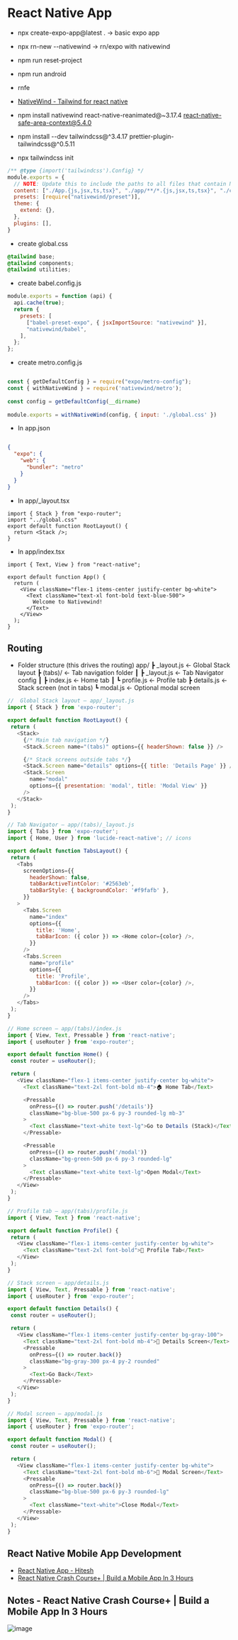 # React Native App

- npx create-expo-app@latest . -> basic expo app
- npx rn-new --nativewind -> rn/expo with nativewind

- npm run reset-project
- npm run android

- rnfe

- [NativeWind - Tailwind for react native](https://www.nativewind.dev/docs/getting-started/installation)


- npm install nativewind react-native-reanimated@~3.17.4 react-native-safe-area-context@5.4.0
- npm install --dev tailwindcss@^3.4.17 prettier-plugin-tailwindcss@^0.5.11
- npx tailwindcss init


```js 
/** @type {import('tailwindcss').Config} */
module.exports = {
  // NOTE: Update this to include the paths to all files that contain Nativewind classes.
  content: ["./App.{js,jsx,ts,tsx}", "./app/**/*.{js,jsx,ts,tsx}", "./components/**/*.{js,jsx,ts,tsx}"],
  presets: [require("nativewind/preset")],
  theme: {
    extend: {},
  },
  plugins: [],
}
```

- create global.css
```css
@tailwind base;
@tailwind components;
@tailwind utilities;
```

- create babel.config.js
```js
module.exports = function (api) {
  api.cache(true);
  return {
    presets: [
      ["babel-preset-expo", { jsxImportSource: "nativewind" }],
      "nativewind/babel",
    ],
  };
};

```

- create metro.config.js
```js

const { getDefaultConfig } = require("expo/metro-config");
const { withNativeWind } = require('nativewind/metro');
 
const config = getDefaultConfig(__dirname)
 
module.exports = withNativeWind(config, { input: './global.css' })

```

- In app.json
```json

{
  "expo": {
    "web": {
      "bundler": "metro"
    }
  }
}
```

- In app/_layout.tsx

```tsx
import { Stack } from "expo-router";
import "../global.css"
export default function RootLayout() {
  return <Stack />;
}
```

- In app/index.tsx
```tsx
import { Text, View } from "react-native";
 
export default function App() {
  return (
    <View className="flex-1 items-center justify-center bg-white">
      <Text className="text-xl font-bold text-blue-500">
        Welcome to Nativewind!
      </Text>
    </View>
  );
}

```

## Routing

- Folder structure (this drives the routing)
app/
 ┣ _layout.js           ← Global Stack layout
 ┣ (tabs)/              ← Tab navigation folder
 ┃ ┣ _layout.js         ← Tab Navigator config
 ┃ ┣ index.js           ← Home tab
 ┃ ┗ profile.js         ← Profile tab
 ┣ details.js           ← Stack screen (not in tabs)
 ┗ modal.js             ← Optional modal screen

 ```js
//  Global Stack layout — app/_layout.js
import { Stack } from 'expo-router';

export default function RootLayout() {
  return (
    <Stack>
      {/* Main tab navigation */}
      <Stack.Screen name="(tabs)" options={{ headerShown: false }} />

      {/* Stack screens outside tabs */}
      <Stack.Screen name="details" options={{ title: 'Details Page' }} />
      <Stack.Screen
        name="modal"
        options={{ presentation: 'modal', title: 'Modal View' }}
      />
    </Stack>
  );
}

// Tab Navigator — app/(tabs)/_layout.js
import { Tabs } from 'expo-router';
import { Home, User } from 'lucide-react-native'; // icons

export default function TabsLayout() {
  return (
    <Tabs
      screenOptions={{
        headerShown: false,
        tabBarActiveTintColor: '#2563eb',
        tabBarStyle: { backgroundColor: '#f9fafb' },
      }}
    >
      <Tabs.Screen
        name="index"
        options={{
          title: 'Home',
          tabBarIcon: ({ color }) => <Home color={color} />,
        }}
      />
      <Tabs.Screen
        name="profile"
        options={{
          title: 'Profile',
          tabBarIcon: ({ color }) => <User color={color} />,
        }}
      />
    </Tabs>
  );
}

// Home screen — app/(tabs)/index.js
import { View, Text, Pressable } from 'react-native';
import { useRouter } from 'expo-router';

export default function Home() {
  const router = useRouter();

  return (
    <View className="flex-1 items-center justify-center bg-white">
      <Text className="text-2xl font-bold mb-4">🏠 Home Tab</Text>

      <Pressable
        onPress={() => router.push('/details')}
        className="bg-blue-500 px-6 py-3 rounded-lg mb-3"
      >
        <Text className="text-white text-lg">Go to Details (Stack)</Text>
      </Pressable>

      <Pressable
        onPress={() => router.push('/modal')}
        className="bg-green-500 px-6 py-3 rounded-lg"
      >
        <Text className="text-white text-lg">Open Modal</Text>
      </Pressable>
    </View>
  );
}

// Profile tab — app/(tabs)/profile.js
import { View, Text } from 'react-native';

export default function Profile() {
  return (
    <View className="flex-1 items-center justify-center bg-white">
      <Text className="text-2xl font-bold">👤 Profile Tab</Text>
    </View>
  );
}

// Stack screen — app/details.js
import { View, Text, Pressable } from 'react-native';
import { useRouter } from 'expo-router';

export default function Details() {
  const router = useRouter();

  return (
    <View className="flex-1 items-center justify-center bg-gray-100">
      <Text className="text-2xl font-bold mb-4">📄 Details Screen</Text>
      <Pressable
        onPress={() => router.back()}
        className="bg-gray-300 px-4 py-2 rounded"
      >
        <Text>Go Back</Text>
      </Pressable>
    </View>
  );
}

// Modal screen — app/modal.js
import { View, Text, Pressable } from 'react-native';
import { useRouter } from 'expo-router';

export default function Modal() {
  const router = useRouter();

  return (
    <View className="flex-1 items-center justify-center bg-white">
      <Text className="text-2xl font-bold mb-6">🎉 Modal Screen</Text>
      <Pressable
        onPress={() => router.back()}
        className="bg-blue-500 px-6 py-3 rounded-lg"
      >
        <Text className="text-white">Close Modal</Text>
      </Pressable>
    </View>
  );
}


 ```

## React Native Mobile App Development 

- [React Native App - Hitesh](https://youtu.be/kGtEax1WQFg?list=PLRAV69dS1uWSjBBJ-egNNOd4mdblt1P4c)
- [React Native Crash Course+ | Build a Mobile App In 3 Hours](https://youtu.be/bCpFbERgj7s)

## Notes - React Native Crash Course+ | Build a Mobile App In 3 Hours

![image](https://github.com/user-attachments/assets/479bd19d-05ab-4ff0-994e-e110e7ed021d)



